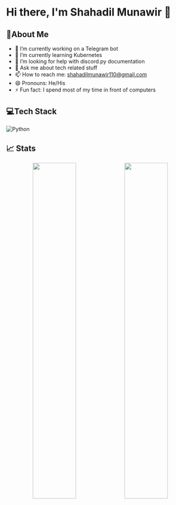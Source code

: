 # Hi there, I'm Shahadil Munawir 👋
## 💫About Me
- 🔭 I’m currently working on a Telegram bot
- 🌱 I’m currently learning Kubernetes
- 🤔 I’m looking for help with discord.py documentation
- 💬 Ask me about tech related stuff
- 📫 How to reach me: shahadilmunawir110@gmail.com
- 😄 Pronouns: He/His
- ⚡ Fun fact: I spend most of my time in front of computers

## 💻Tech Stack
![Python](https://img.shields.io/badge/python-3670A0?style=for-the-badge&logo=python&logoColor=ffdd54)

## 📈 Stats
<p align="center">
  <img width="48%" src="https://github-readme-stats.vercel.app/api?username=ShahadilMunawir&show_icons=true&theme=chartreuse-dark"/>
  <img width="48%" src="https://github-readme-streak-stats.herokuapp.com/?user=ShahadilMunawir&theme=highcontrast"/>
